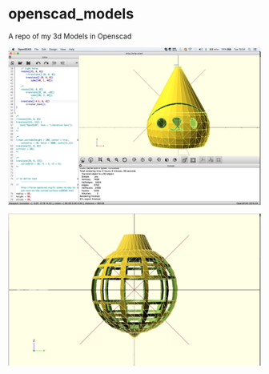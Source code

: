 # openscad_models
A repo of my 3d Models in Openscad


![screenshot](https://raw.githubusercontent.com/pilillo/openscad_models/master/imgs/drop_lamp.png)

![screenshot](https://raw.githubusercontent.com/pilillo/openscad_models/master/imgs/lemon_lamp.png)

